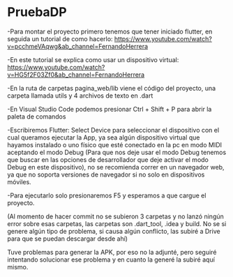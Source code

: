 # PruebaDP

-Para montar el proyecto primero tenemos que tener iniciado flutter, en seguida un tutorial de como hacerlo:
https://www.youtube.com/watch?v=pcchmeVAqwg&ab_channel=FernandoHerrera

-En este tutorial se explica como usar un dispositivo virtual:
https://www.youtube.com/watch?v=HG5f2F03Zf0&ab_channel=FernandoHerrera

-En la ruta de carpetas pagina_web/lib viene el código del proyecto, una carpeta llamada utils y 4 archivos de texto en .dart

-En Visual Studio Code podemos presionar Ctrl + Shift + P para abrir la paleta de comandos

-Escribiremos Flutter: Select Device para seleccionar el dispositivo con el cual queramos ejecutar la App, ya sea algún dispositivo virtual que hayamos instalado o uno físico que esté conectado en la pc en modo MIDI aceptando el modo Debug (Para que nos deje usar el modo Debug tenemos que buscar en las opciones de desarrollador que deje activar el modo Debug en este dispositivo), no se recomienda correr en un navegador web, ya que no soporta versiones de navegador si no solo en dispositivos móviles.

-Para ejecutarlo solo presionaremos F5 y esperamos a que cargue el proyecto.

(Al momento de hacer commit no se subieron 3 carpetas y no lanzó ningún error sobre esas carpetas, las carpetas son .dart_tool, .idea y build. No se si genere algún tipo de problema, si causa algún conflicto, las subiré a Drive para que se puedan descargar desde ahí)

Tuve problemas para generar la APK, por eso no la adjunté, pero seguiré intentando solucionar ese problema y en cuanto la generé la subiré aquí mismo.
